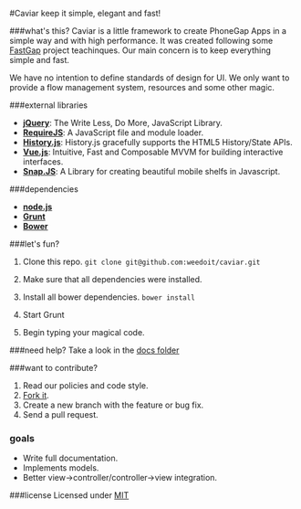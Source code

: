#Caviar
keep it simple, elegant and fast!

###what's this? 
Caviar is a little framework to create PhoneGap Apps in a simple way and with high performance. 
It was created following some [FastGap](https://github.com/FastGap/fastgap) project teachinques. Our main concern is to keep everything simple and fast. 

We have no intention to define standards of design for UI. We only want to provide a flow management system, resources and some other magic.

###external libraries
* [**jQuery**](http://jquery.com/): The Write Less, Do More, JavaScript Library.
* [**RequireJS**](http://requirejs.org/): A JavaScript file and module loader.
* [**History.js**](https://github.com/browserstate/history.js): History.js gracefully supports the HTML5 History/State APIs.
* [**Vue.js**](https://github.com/jakiestfu/Snap.js/):  Intuitive, Fast and Composable MVVM for building interactive interfaces.
* [**Snap.JS**](https://github.com/jakiestfu/Snap.js/): A Library for creating beautiful mobile shelfs in Javascript.

###dependencies
* [**node.js**](http://nodejs.org/)
* [**Grunt**](http://gruntjs.com/)
* [**Bower**](http://bower.io/)

###let's fun?

1. Clone this repo. ```git clone git@github.com:weedoit/caviar.git``` 

2. Make sure that all dependencies were installed.

3. Install all bower dependencies. ```bower install```

4. Start Grunt

5. Begin typing your magical code.

###need help?
Take a look in the [docs folder](https://github.com/weedoit/caviar/tree/master/docs)

###want to contribute?

1. Read our policies and code style.
2. [Fork it](https://github.com/weedoit/caviar/fork).
3. Create a new branch with the feature or bug fix.
4. Send a pull request. 


### goals
* Write full documentation.
* Implements models.
* Better view->controller/controller->view integration.

###license
Licensed under [MIT](http://opensource.org/licenses/MIT)